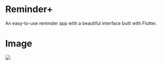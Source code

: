 # Reminder+
An easy-to-use reminder app with a beautiful interface built with Flutter. 


# Image
<picture>
  <img src="https://github.com/user-attachments/assets/39889083-90f4-4f6b-ae25-ce6c02f15ce9">
</picture>
